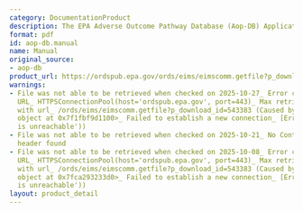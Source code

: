 ```yaml
---
category: DocumentationProduct
description: The EPA Adverse Outcome Pathway Database (Aop-DB) Application User Manual
format: pdf
id: aop-db.manual
name: Manual
original_source:
- aop-db
product_url: https://ordspub.epa.gov/ords/eims/eimscomm.getfile?p_download_id=543383
warnings:
- File was not able to be retrieved when checked on 2025-10-27_ Error connecting to
  URL_ HTTPSConnectionPool(host='ordspub.epa.gov', port=443)_ Max retries exceeded
  with url_ /ords/eims/eimscomm.getfile?p_download_id=543383 (Caused by NewConnectionError('<urllib3.connection.HTTPSConnection
  object at 0x7f1fbf9d1100>_ Failed to establish a new connection_ [Errno 101] Network
  is unreachable'))
- File was not able to be retrieved when checked on 2025-10-21_ No Content-Length
  header found
- File was not able to be retrieved when checked on 2025-10-08_ Error connecting to
  URL_ HTTPSConnectionPool(host='ordspub.epa.gov', port=443)_ Max retries exceeded
  with url_ /ords/eims/eimscomm.getfile?p_download_id=543383 (Caused by NewConnectionError('<urllib3.connection.HTTPSConnection
  object at 0x7fca293233d0>_ Failed to establish a new connection_ [Errno 101] Network
  is unreachable'))
layout: product_detail
---
```

